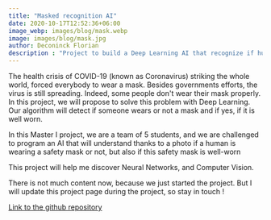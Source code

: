 ```yaml
---
title: "Masked recognition AI"
date: 2020-10-17T12:52:36+06:00
image_webp: images/blog/mask.webp
image: images/blog/mask.jpg
author: Deconinck Florian
description : "Project to build a Deep Learning AI that recognize if human has a safety mask or not, and if this mask is well placed"
---
```


The health crisis of COVID-19 (known as Coronavirus) striking the whole world, forced everybody to wear a mask. Besides governments efforts, the virus is still spreading. Indeed, some people don't wear their mask properly. In this project, we will propose to solve this problem with Deep Learning. Our algorithm will detect if someone wears or not a mask and if yes, if it is well worn.

In this Master I project, we are a team of 5 students, and we are challenged to program an AI that will understand thanks to a photo if a human is wearing a safety mask or not, but also if this safety mask is well-worn

This project will help me discover Neural Networks, and Computer Vision.

There is not much content now, because we just started the project. But I will update this project page during the project, so stay in touch !

[Link to the github repository](https://github.com/romainmeunier93/MaskProject)
